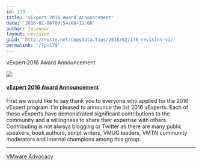 ```yaml
---
id: 179
title: 'vExpert 2016 Award Announcement'
date: '2016-02-06T09:54:08+11:00'
author: joconnor
layout: revision
guid: 'http://ruste.net/copydata.tips/2016/02/178-revision-v1/'
permalink: '/?p=179'
---
```


vExpert 2016 Award Announcement

[![](https://d3utlhu53nfcwz.cloudfront.net/171901/cdnImage/article/5e147601-e601-44ac-86ef-45fbc804f5b2/?size=Box320)](http://bit.ly/1Ppq7Yg)

#### [vExpert 2016 Award Announcement](http://bit.ly/1Ppq7Yg)

First we would like to say thank you to everyone who applied for the 2016 vExpert program. I’m pleased to announce the list 2016 vExperts. Each of these vExperts have demonstrated significant contributions to the community and a willingness to share their expertise with others. Contributing is not always blogging or Twitter as there are many public speakers, book authors, script writers, VMUG leaders, VMTN community moderators and internal champions among this group.

- - - - - -

[VMware Advocacy](http://advocacy.vmware.com)